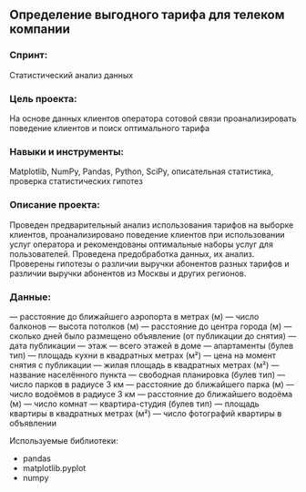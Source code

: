 ## Определение выгодного тарифа для телеком компании

### Спринт: 
Статистический анализ данных

### Цель проекта:
На основе данных клиентов оператора сотовой связи проанализировать поведение клиентов и поиск оптимального тарифа

### Навыки и инструменты:
Matplotlib, NumPy, Pandas, Python, SciPy, описательная статистика, проверка статистических гипотез

### Описание проекта:
Проведен предварительный анализ использования тарифов на выборке клиентов,
проанализировано поведение клиентов при использовании услуг оператора и
рекомендованы оптимальные наборы услуг для пользователей. Проведена предобработка
данных, их анализ. Проверены гипотезы о различии выручки абонентов разных тарифов и
различии выручки абонентов из Москвы и других регионов.

### Данные:
— расстояние до ближайшего аэропорта в метрах (м)
— число балконов
— высота потолков (м)
— расстояние до центра города (м)
— сколько дней было размещено объявление (от публикации до снятия)
— дата публикации
— этаж
— всего этажей в доме
— апартаменты (булев тип)
— площадь кухни в квадратных метрах (м²)
— цена на момент снятия с публикации
— жилая площадь в квадратных метрах (м²)
— название населённого пункта
— свободная планировка (булев тип)
— число парков в радиусе 3 км
— расстояние до ближайшего парка (м)
— число водоёмов в радиусе 3 км
— расстояние до ближайшего водоёма (м)
— число комнат
— квартира-студия (булев тип)
— площадь квартиры в квадратных метрах (м²)
— число фотографий квартиры в объявлении


Используемые библиотеки:
- pandas
- matplotlib.pyplot
- numpy